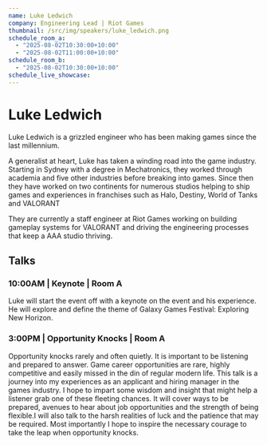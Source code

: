```yaml
---
name: Luke Ledwich
company: Engineering Lead | Riot Games
thumbnail: /src/img/speakers/luke_ledwich.png
schedule_room_a:
  - "2025-08-02T10:30:00+10:00"
  - "2025-08-02T11:00:00+10:00"
schedule_room_b:
  - "2025-08-02T10:30:00+10:00"
schedule_live_showcase: 
---
```


# Luke Ledwich

Luke Ledwich is a grizzled engineer who has been making games since the last millennium.

A generalist at heart, Luke has taken a winding road into the game industry. Starting in Sydney with a degree in Mechatronics, they worked through academia and five other industries before breaking into games. Since then they have worked on two continents for numerous studios helping to ship games and experiences in franchises such as Halo, Destiny, World of Tanks and VALORANT

They are currently a staff engineer at Riot Games working on building gameplay systems for VALORANT and driving the engineering processes that keep a AAA studio thriving.
## Talks

### 10:00AM | Keynote | Room A
Luke will start the event off with a keynote on the event and his experience. He will explore and define the theme of Galaxy Games Festival: Exploring New Horizon.

### 3:00PM | Opportunity Knocks | Room A
Opportunity knocks rarely and often quietly. It is important to be listening and prepared to answer. Game career opportunities are rare, highly competitive and easily missed in the din of regular modern life. This talk is a journey into my experiences as an applicant and hiring manager in the games industry. I hope to impart some wisdom and insight that might help a listener grab one of these fleeting chances. It will cover ways to be prepared, avenues to hear about job opportunities and the strength of being flexible.I will also talk to the harsh realities of luck and the patience that may be required. Most importantly I hope to inspire the necessary courage to take the leap when opportunity knocks.
